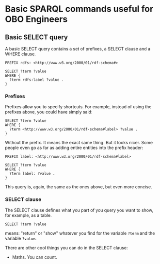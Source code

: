 # Basic SPARQL commands useful for OBO Engineers

## Basic SELECT query

A basic SELECT query contains a set of prefixes, a SELECT clause and a WHERE clause.

```
PREFIX rdfs: <http://www.w3.org/2000/01/rdf-schema#>

SELECT ?term ?value
WHERE {
  ?term rdfs:label ?value .
}
```

### Prefixes

Prefixes allow you to specify shortcuts. For example, instead of using the prefixes above, you could have simply said:

```
SELECT ?term ?value
WHERE {
  ?term <http://www.w3.org/2000/01/rdf-schema#label> ?value .
}
```

Without the prefix. It means the exact same thing. But it looks nicer. Some people even go as far as adding entire entities into the prefix header:

```
PREFIX label: <http://www.w3.org/2000/01/rdf-schema#label>

SELECT ?term ?value
WHERE {
  ?term label: ?value .
}
```

This query is, again, the same as the ones above, but even more concise.

### SELECT clause

The SELECT clause defines what you part of you query you want to show, for example, as a table.

```
SELECT ?term ?value
```

means: "return" or "show" whatever you find for the variable `?term` and the variable `?value`.

There are other cool things you can do in the SELECT clause:

- Maths. You can count.
